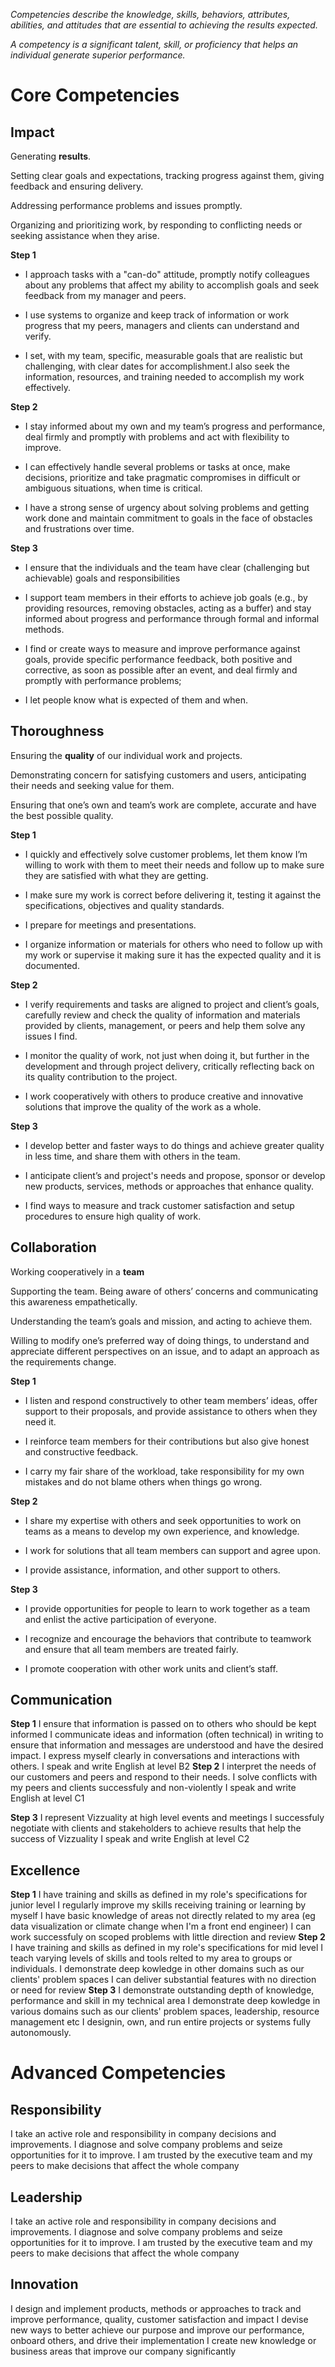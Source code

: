 

*Competencies describe the knowledge, skills, behaviors, attributes, abilities, and attitudes that are essential to achieving the results expected.*

*A competency is a significant talent, skill, or proficiency that helps an individual generate superior performance.*

# **Core Competencies**

## **Impact**

Generating **results**.

Setting clear goals and expectations, tracking progress against them, giving feedback and ensuring delivery.

Addressing performance problems and issues promptly.

Organizing and prioritizing work, by responding to conflicting needs or seeking assistance when they arise.

**Step 1**

* I approach tasks with a "can-do" attitude, promptly notify colleagues about any problems that affect my ability to accomplish goals and seek feedback from my manager and peers.

* I use systems to organize and keep track of information or work progress that my peers, managers and clients can understand and verify.

* I set, with my team, specific, measurable goals that are realistic but challenging, with clear dates for accomplishment.I also seek  the information, resources, and training needed to accomplish my work effectively.

**Step 2**

* I stay informed about my own and my team’s progress and performance, deal firmly and promptly with problems and act with flexibility to improve.

* I can effectively handle several problems or tasks at once, make decisions, prioritize and take pragmatic compromises in difficult or ambiguous situations, when time is critical.

* I have a strong sense of urgency about solving problems and getting work done and maintain commitment to goals in the face of obstacles and frustrations over time.

**Step 3**

* I ensure that the individuals and the team have clear (challenging but achievable) goals and responsibilities

* I support team members in their efforts to achieve job goals (e.g., by providing resources, removing obstacles, acting as a buffer) and stay informed about progress and performance through formal and informal methods.

* I find or create ways to measure and improve performance against goals, provide specific performance feedback, both positive and corrective, as soon as possible after an event, and deal firmly and promptly with performance problems; 

* I let people know what is expected of them and when.

## **Thoroughness**

Ensuring the **quality** of our individual work and projects. 

Demonstrating concern for satisfying customers and users, anticipating their needs and seeking value for them. 

Ensuring that one’s own and team’s work are complete, accurate and have the best possible quality.

**Step 1**

* I quickly and effectively solve customer problems, let them know I’m willing to work with them to meet their needs and follow up to make sure they are satisfied with what they are getting.

* I make sure my work is correct before delivering it, testing it against the specifications, objectives and quality standards. 

* I prepare for meetings and presentations.

* I organize information or materials for others who need to follow up with my work or supervise it making sure it has the expected quality and it is documented.

**Step 2**

* I verify requirements and tasks are aligned to project and client’s goals, carefully review and check the quality of information and materials provided by clients, management, or peers and help them solve any issues I find.

* I monitor the quality of work, not just when doing it, but further in the development and through project delivery, critically reflecting back on its quality contribution to the project.

* I work cooperatively with others to produce creative and innovative solutions that improve the quality of the work as a whole.

**Step 3**

* I develop better and faster ways to do things and achieve greater quality in less time, and share them with others in the team.

* I anticipate client’s and project's needs and propose, sponsor or develop new products, services, methods or approaches that enhance quality.

* I find ways to measure and track customer satisfaction and setup procedures to ensure high quality of work.

## **Collaboration**

Working cooperatively in a **team**

Supporting the team. Being aware of others’ concerns and communicating this awareness empathetically. 

Understanding the team’s goals and mission, and acting to achieve them.

Willing to modify one’s preferred way of doing things, to understand and appreciate different perspectives on an issue, and to adapt an approach as the requirements change.

**Step 1**

* I listen and respond constructively to other team members’ ideas, offer support to their proposals, and provide assistance to others when they need it.

* I reinforce team members for their contributions but also give honest and constructive feedback.

* I carry my fair share of the workload, take responsibility for my own mistakes and do not blame others when things go wrong.

**Step 2**

* I share my expertise with others and seek opportunities to work on teams as a means to develop my own experience, and knowledge. 

* I work for solutions that all team members can support and agree upon.

* I provide assistance, information, and other support to others.

**Step 3**

* I provide opportunities for people to learn to work together as a team and enlist the active participation of everyone.

* I recognize and encourage the behaviors that contribute to teamwork and ensure that all team members are treated fairly.

* I promote cooperation with other work units and client’s staff.

## Communication

**Step 1**
I ensure that information is passed on to others who should be kept informed
I communicate ideas and information (often technical) in writing to ensure that information and messages are understood and have the desired impact.
I express myself  clearly in conversations and interactions with others.
I speak and write English at level B2
**Step 2**
I interpret the needs of our customers and peers and respond to their needs.
I solve conflicts with my peers and clients successfuly and non-violently
I speak and write English at level C1

**Step 3**
I represent Vizzuality at high level events and meetings
I successfuly negotiate with clients and stakeholders to achieve results that help the success of Vizzuality
I speak and write English at level C2


## Excellence

**Step 1**
I have training and skills as defined in my role's specifications for junior level
I regularly improve my skills receiving training or learning by myself 
I have basic knowledge of areas not directly related to my area (eg data visualization or climate change when I'm a front end engineer)
I can work successfuly on scoped problems with little direction and review
**Step 2**
I have training and skills as defined in my role's specifications for mid level
I teach varying levels of skills and tools relted to my area to groups or individuals.
I demonstrate deep kowledge in other domains such as our clients' problem spaces
I can deliver substantial features with no direction or need for review
**Step 3**
I demonstrate outstanding depth of knowledge, performance and skill in my technical area
I demonstrate deep kowledge in various domains such as our clients' problem spaces, leadership, resource management etc
I designin, own, and run entire projects or systems fully autonomously.

# Advanced Competencies

## Responsibility
I take an active role and responsibility in company decisions and improvements.
I diagnose and solve company problems and seize opportunities for it to improve.
I am trusted by the executive team and my peers to make decisions that affect the whole company

## Leadership
I take an active role and responsibility in company decisions and improvements.
I diagnose and solve company problems and seize opportunities for it to improve.
I am trusted by the executive team and my peers to make decisions that affect the whole company

## Innovation
I design and implement products, methods or approaches to track and improve performance, quality, customer satisfaction and impact
I devise new ways to better achieve our purpose and improve our performance, onboard others, and drive their implementation
I create new knowledge or business areas that improve our company significantly






